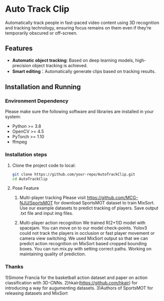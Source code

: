 # Auto Track Clip

Automatically track people in fast-paced video content using 3D recognition and tracking technology, ensuring focus remains on them even if they’re temporarily obscured or off-screen.

## Features

- **Automatic object tracking**: Based on deep learning models, high-precision object tracking is achieved.
- **Smart editing**：Automatically generate clips based on tracking results.

## Installation and Running

### Environment Dependency

Please make sure the following software and libraries are installed in your system:

- Python >= 3.8
- OpenCV >= 4.5
- PyTorch >= 1.10
- ffmpeg

### Installation steps

1. Clone the project code to local:

    ```bash
    git clone https://github.com/your-repo/AutoTrackClip.git
    cd AutoTrackClip

2. Pose Feature
   1) Multi-player tracking
      Please visit https://github.com/MCG-NJU/SportsMOT for download SportsMOT dataset to train MixSort.
      Use our example datasets to predict tracking of players.
      Save output .txt file and input img files.
      
   2) Multi-player action recognition
      We trained R(2+1)D model with spacejam. You can move on to our model check-points.
      Yolov3 could not track the players in occlusion or fast player movement or camera view switching.
      We used MixSort output so that we can predict action recognition on MixSort based cropped bounding boxes. You can run mix.py with setting correct paths.
      Working on maintaining quality of prediction. 

### Thanks
1)Simone Francia for the basketball action dataset and paper on action classification with 3D-CNNs.
2)hkair(https://github.com/hkair) for introducing a way for augumenting datasets.
3)Authors of SportsMOT for releasing datasets and MixSort

